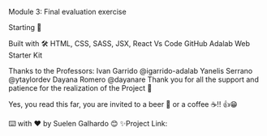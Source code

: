 Module 3: Final evaluation exercise


Starting 🚀


Built with 🛠️
HTML, CSS, SASS, JSX, React Vs Code GitHub Adalab Web Starter Kit

Thanks to the Professors:
Ivan Garrido @igarrido-adalab
Yanelis Serrano @ytaylordev
Dayana Romero @dayanare
Thank you for all the support and patience for the realization of the Project 🎁

Yes, you read this far, you are invited to a beer 🍺 or a coffee ☕!! 👍😁

⌨️ with ❤️ by Suelen Galhardo 😊
✨Project Link:
